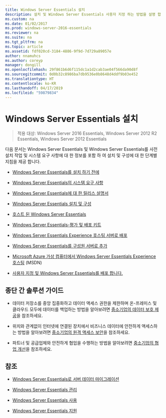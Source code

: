 ```yaml
---
title: Windows Server Essentials 설치
description: 설치 및 Windows Server Essentials 사용자 지정 하는 방법을 설명 합니다.
ms.custom: na
ms.date: 01/02/2017
ms.prod: windows-server-2016-essentials
ms.reviewer: na
ms.suite: na
ms.tgt_pltfrm: na
ms.topic: article
ms.assetid: fdf020cd-3184-4886-9f9d-7d729a89057e
author: nnamuhcs
ms.author: coreyp
manager: dongill
ms.openlocfilehash: 29f861b6d6f115dc1a1d2cab3ae04f566da90d8f
ms.sourcegitcommit: 0d0b32c8986ba7db9536e0b8648d4ddf9b03e452
ms.translationtype: HT
ms.contentlocale: ko-KR
ms.lasthandoff: 04/17/2019
ms.locfileid: "59879834"
---
```

# <a name="install-windows-server-essentials"></a>Windows Server Essentials 설치

>적용 대상: Windows Server 2016 Essentials, Windows Server 2012 R2 Essentials, Windows Server 2012 Essentials

다음 문서는 Windows Server Essentials 및 Windows Server Essentials를 사전 설치 작업 및 시스템 요구 사항에 대 한 정보를 포함 하 여 설치 및 구성에 대 한 단계별 지침을 제공 합니다.   
  
-   [Windows Server Essentials를 설치 하기 전에](Before-You-Install-Windows-Server-Essentials.md)  
  
-   [Windows Server Essentials의 시스템 요구 사항](../get-started/system-requirements.md)  
  
-   [Windows Server Essentials에 대 한 릴리스 설명서](../get-started/release-notes.md)  
  
-   [Windows Server Essentials 설치 및 구성](Install-and-Configure-Windows-Server-Essentials.md)  
  
-   [호스트 된 Windows Server Essentials](Hosted-Windows-Server-Essentials.md)  
  
-   [Windows Server Essentials-평가 및 배포 키트](Assessment-and-Deployment-Kit-for-Windows-Server-Essentials.md)  
 
-   [Windows Server Essentials Experience 호스팅 서버로 배포](Deploy-Windows-Server-Essentials-Experience-as-a-Hosted-Server.md)  
  
-   [Windows Server Essentials를 구성원 서버로 추가](Add-Windows-Server-Essentials-as-a-Member-Server.md)  
  
-   [Microsoft Azure 가상 컴퓨터에서 Windows Server Essentials Experience 호스팅](https://msdn.microsoft.com/library/dn520828.aspx) (MSDN)  
  
-   [사용자 지정 및 Windows Server Essentials를 배포 합니다.](Customize-and-Deploy-Windows-Server-Essentials.md)  

  
## <a name="end-to-end-solution-guides"></a>종단 간 솔루션 가이드  
  
-    데이터 저장소를 중앙 집중화하고 데이터 액세스 권한을 제한하며 온-프레미스 및 클라우드 모두에 데이터를 백업하는 방법을 알아보려면 [중소기업의 데이터 보호 제공](https://technet.microsoft.com/library/dn582043.aspx)을 참조하세요.  
  
-    위치와 관계없이 인터넷에 연결된 장치에서 비즈니스 데이터에 안전하게 액세스하는 방법을 알아보려면 [중소기업의 원격 액세스 보안](https://technet.microsoft.com/library/dn629457.aspx)을 참조하세요.  
  
-    파트너 및 공급업체와 안전하게 협업을 수행하는 방법을 알아보려면 [중소기업의 협업 개선](https://technet.microsoft.com/library/dn747893.aspx)을 참조하세요.  
  
## <a name="see-also"></a>참조  
    
  
-   [Windows Server Essentials로 서버 데이터 마이그레이션](../migrate/Migrate-Server-Data-to-Windows-Server-Essentials.md)  
  
-   [Windows Server Essentials 관리](../manage/Manage-Windows-Server-Essentials.md)  
  
-   [Windows Server Essentials 사용](../use/Use-Windows-Server-Essentials.md)  
  
-   [Windows Server Essentials 지원](../support/Support-Windows-Server-Essentials.md)
